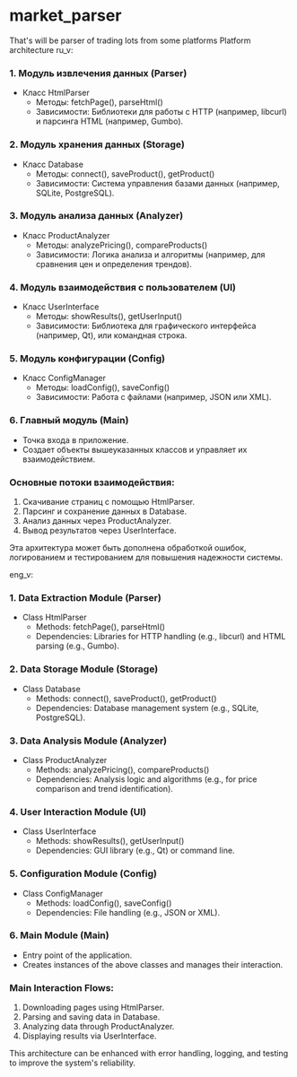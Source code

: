 # market_parser
That's will be parser of trading lots from some platforms
    Platform architecture
ru_v:
### 1. Модуль извлечения данных (Parser)
   - Класс HtmlParser
     - Методы: fetchPage(), parseHtml()
     - Зависимости: Библиотеки для работы с HTTP (например, libcurl) и парсинга HTML (например, Gumbo).

### 2. Модуль хранения данных (Storage)
   - Класс Database
     - Методы: connect(), saveProduct(), getProduct()
     - Зависимости: Система управления базами данных (например, SQLite, PostgreSQL).

### 3. Модуль анализа данных (Analyzer)
   - Класс ProductAnalyzer
     - Методы: analyzePricing(), compareProducts()
     - Зависимости: Логика анализа и алгоритмы (например, для сравнения цен и определения трендов).

### 4. Модуль взаимодействия с пользователем (UI)
   - Класс UserInterface
     - Методы: showResults(), getUserInput()
     - Зависимости: Библиотека для графического интерфейса (например, Qt), или командная строка.

### 5. Модуль конфигурации (Config)
   - Класс ConfigManager
     - Методы: loadConfig(), saveConfig()
     - Зависимости: Работа с файлами (например, JSON или XML).

### 6. Главный модуль (Main)
   - Точка входа в приложение.
   - Создает объекты вышеуказанных классов и управляет их взаимодействием.

### Основные потоки взаимодействия:
1. Скачивание страниц с помощью HtmlParser.
2. Парсинг и сохранение данных в Database.
3. Анализ данных через ProductAnalyzer.
4. Вывод результатов через UserInterface.

Эта архитектура может быть дополнена обработкой ошибок, логированием и тестированием для повышения надежности системы.

eng_v:
### 1. Data Extraction Module (Parser)
   - Class HtmlParser
     - Methods: fetchPage(), parseHtml()
     - Dependencies: Libraries for HTTP handling (e.g., libcurl) and HTML parsing (e.g., Gumbo).

### 2. Data Storage Module (Storage)
   - Class Database
     - Methods: connect(), saveProduct(), getProduct()
     - Dependencies: Database management system (e.g., SQLite, PostgreSQL).

### 3. Data Analysis Module (Analyzer)
   - Class ProductAnalyzer
     - Methods: analyzePricing(), compareProducts()
     - Dependencies: Analysis logic and algorithms (e.g., for price comparison and trend identification).

### 4. User Interaction Module (UI)
   - Class UserInterface
     - Methods: showResults(), getUserInput()
     - Dependencies: GUI library (e.g., Qt) or command line.

### 5. Configuration Module (Config)
   - Class ConfigManager
     - Methods: loadConfig(), saveConfig()
     - Dependencies: File handling (e.g., JSON or XML).

### 6. Main Module (Main)
   - Entry point of the application.
   - Creates instances of the above classes and manages their interaction.

### Main Interaction Flows:
1. Downloading pages using HtmlParser.
2. Parsing and saving data in Database.
3. Analyzing data through ProductAnalyzer.
4. Displaying results via UserInterface.

This architecture can be enhanced with error handling, logging, and testing to improve the system's reliability.